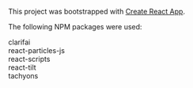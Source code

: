 This project was bootstrapped with [Create React App](https://github.com/facebook/create-react-app).

The following NPM packages were used:


clarifai
\
react-particles-js
\
react-scripts
\
react-tilt
\
tachyons



